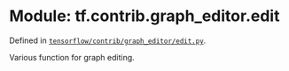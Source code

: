 <div itemscope itemtype="http://developers.google.com/ReferenceObject">
<meta itemprop="name" content="tf.contrib.graph_editor.edit" />
<meta itemprop="path" content="Stable" />
</div>

# Module: tf.contrib.graph_editor.edit



Defined in [`tensorflow/contrib/graph_editor/edit.py`](/code/stable/tensorflow/contrib/graph_editor/edit.py).

Various function for graph editing.

